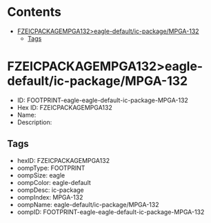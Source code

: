 



Contents
========

* [FZEICPACKAGEMPGA132>eagle-default/ic-package/MPGA-132](#fzeicpackagempga132eagle-defaultic-packagempga-132)
	* [Tags](#tags)

# FZEICPACKAGEMPGA132>eagle-default/ic-package/MPGA-132

- ID: FOOTPRINT-eagle-eagle-default-ic-package-MPGA-132
- Hex ID: FZEICPACKAGEMPGA132
- Name: 
- Description: 

## Tags

- hexID: FZEICPACKAGEMPGA132
- oompType: FOOTPRINT
- oompSize: eagle
- oompColor: eagle-default
- oompDesc: ic-package
- oompIndex: MPGA-132
- oompName: eagle-default/ic-package/MPGA-132
- oompID: FOOTPRINT-eagle-eagle-default-ic-package-MPGA-132
